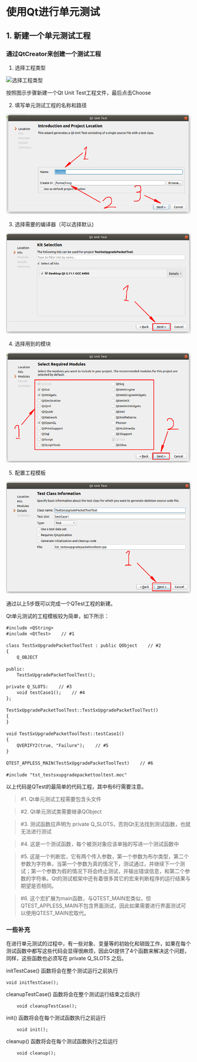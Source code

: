 # 使用Qt进行单元测试

## 1. 新建一个单元测试工程

### 通过QtCreator来创建一个测试工程

1. 选择工程类型

![选择工程类型](img/QTest_CreateProject01.bmp)

按照图示步骤新建一个Qt Unit Test工程文件，最后点击Choose

2. 填写单元测试工程的名称和路径

![填写工程名称和路径](img/QTest_CreateProject02.bmp)

3. 选择需要的编译器（可以选择默认)

![选择编译器](img/QTest_CreateProject03.bmp)

4. 选择用到的模块

![选择用到的模块](img/QTest_CreateProject04.bmp)

5. 配置工程模板

![配置工程模板](img/QTest_CreateProject05.bmp)

通过以上5步既可以完成一个QTest工程的新建。


Qt单元测试的工程模板较为简单，如下所示：

```
#include <QString>
#include <QtTest>    // #1

class TestSxUpgradePacketToolTest : public QObject    // #2
{
    Q_OBJECT

public:
    TestSxUpgradePacketToolTest();

private Q_SLOTS:    // #3
    void testCase1();    // #4
};

TestSxUpgradePacketToolTest::TestSxUpgradePacketToolTest()
{
}

void TestSxUpgradePacketToolTest::testCase1()
{
    QVERIFY2(true, "Failure");    // #5
}

QTEST_APPLESS_MAIN(TestSxUpgradePacketToolTest)    // #6

#include "tst_testsxupgradepackettooltest.moc"
```


以上代码是QTest的最简单的代码工程，其中有6行需要注意。

> #1. Qt单元测试工程需要包含<QtTest>头文件

> #2. Qt单元测试类需要继承QObject

> #3. 测试函数应声明为 private Q_SLOTS，否则Qt无法找到测试函数，也就无法进行测试

> #4. 这是一个测试函数，每个被测对象应该单独的写进一个测试函数中

> #5. 这是一个判断宏，它有两个传入参数，第一个参数为布尔类型，第二个参数为字符串，当第一个参数为真的情况下，测试通过，并继续下一个测试；第一个参数为假的情况下将会终止测试，并输出错误信息，和第二个参数的字符串。Qt的测试框架中还有着很多其它的宏来判断程序的运行结果与期望是否相同。

> #6. 这个宏扩展为main函数，与QTEST_MAIN宏类似，但QTEST_APPLESS_MAIN不包含界面测试，因此如果需要进行界面测试可以使用QTEST_MAIN宏取代。


### 一些补充

在进行单元测试的过程中，有一些对象、变量等的初始化和销毁工作，如果在每个测试函数中都写这些代码会显得很麻烦，因此Qt提供了4个函数来解决这个问题，同样，这些函数也必须写在 private Q_SLOTS 之后。

initTestCase() 函数将会在整个测试运行之前执行

```
void initTestCase();
```

cleanupTestCase() 函数将会在整个测试运行结束之后执行

```
    void cleanupTestCase();
```

init() 函数将会在每个测试函数执行之前运行

```
    void init();
```

cleanup() 函数将会在每个测试函数执行之后运行

```
    void cleanup();
```
